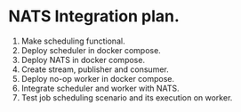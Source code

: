 # NATS Integration plan.
1. Make scheduling functional.
2. Deploy scheduler in docker compose.
3. Deploy NATS in docker compose.
4. Create stream, publisher and consumer.
5. Deploy no-op worker in docker compose.
6. Integrate scheduler and worker with NATS.
7. Test job scheduling scenario and its execution on worker.